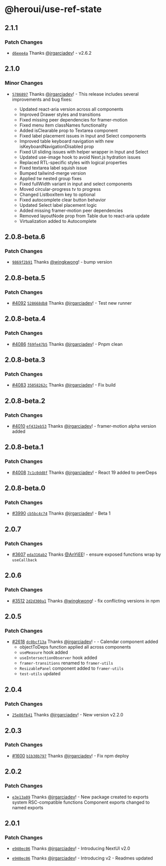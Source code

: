 # @heroui/use-ref-state

## 2.1.1

### Patch Changes

- [`d6eee4a`](https://github.com/frontio-ai/heroui/commit/d6eee4a8767556152f47f06dcf04940951abc5af) Thanks [@jrgarciadev](https://github.com/jrgarciadev)! - v2.6.2

## 2.1.0

### Minor Changes

- [`5786897`](https://github.com/frontio-ai/heroui/commit/5786897b9950d95c12351dacd2fb41bb1e298201) Thanks [@jrgarciadev](https://github.com/jrgarciadev)! - This release includes several improvements and bug fixes:

  - Updated react-aria version across all components
  - Improved Drawer styles and transitions
  - Fixed missing peer dependencies for framer-motion
  - Fixed menu item classNames functionality
  - Added isClearable prop to Textarea component
  - Fixed label placement issues in Input and Select components
  - Improved table keyboard navigation with new isKeyboardNavigationDisabled prop
  - Fixed UI sliding issues with helper wrapper in Input and Select
  - Updated use-image hook to avoid Next.js hydration issues
  - Replaced RTL-specific styles with logical properties
  - Fixed textarea label squish issue
  - Bumped tailwind-merge version
  - Applied tw nested group fixes
  - Fixed fullWidth variant in input and select components
  - Moved circular-progress tv to progress
  - Changed ListboxItem key to optional
  - Fixed autocomplete clear button behavior
  - Updated Select label placement logic
  - Added missing framer-motion peer dependencies
  - Removed layoutNode prop from Table due to react-aria update
  - Virtualization added to Autocomplete

## 2.0.8-beta.6

### Patch Changes

- [`9869f2b91`](https://github.com/frontio-ai/heroui/commit/9869f2b91d0829f9c7f0500ba05745707820bf27) Thanks [@wingkwong](https://github.com/wingkwong)! - bump version

## 2.0.8-beta.5

### Patch Changes

- [#4092](https://github.com/frontio-ai/heroui/pull/4092) [`528668db8`](https://github.com/frontio-ai/heroui/commit/528668db85b98b46473cb1e214780b7468cdadba) Thanks [@jrgarciadev](https://github.com/jrgarciadev)! - Test new runner

## 2.0.8-beta.4

### Patch Changes

- [#4086](https://github.com/frontio-ai/heroui/pull/4086) [`f69fe47b5`](https://github.com/frontio-ai/heroui/commit/f69fe47b5b8f6f3a77a7a8c20d8715263fa32acb) Thanks [@jrgarciadev](https://github.com/jrgarciadev)! - Pnpm clean

## 2.0.8-beta.3

### Patch Changes

- [#4083](https://github.com/frontio-ai/heroui/pull/4083) [`35058262c`](https://github.com/frontio-ai/heroui/commit/35058262c61628fb42907f529c4417886aa12bb2) Thanks [@jrgarciadev](https://github.com/jrgarciadev)! - Fix build

## 2.0.8-beta.2

### Patch Changes

- [#4010](https://github.com/frontio-ai/heroui/pull/4010) [`ef432eb53`](https://github.com/frontio-ai/heroui/commit/ef432eb539714fded6cab86a2185956fb103e0df) Thanks [@jrgarciadev](https://github.com/jrgarciadev)! - framer-motion alpha version added

## 2.0.8-beta.1

### Patch Changes

- [#4008](https://github.com/frontio-ai/heroui/pull/4008) [`7c1c0dd8f`](https://github.com/frontio-ai/heroui/commit/7c1c0dd8fef3ea72996c1095b919574c4b7f9b89) Thanks [@jrgarciadev](https://github.com/jrgarciadev)! - React 19 added to peerDeps

## 2.0.8-beta.0

### Patch Changes

- [#3990](https://github.com/frontio-ai/heroui/pull/3990) [`cb5bc4c74`](https://github.com/frontio-ai/heroui/commit/cb5bc4c74f00caaee80dca89c1f02038db315b85) Thanks [@jrgarciadev](https://github.com/jrgarciadev)! - Beta 1

## 2.0.7

### Patch Changes

- [#3607](https://github.com/frontio-ai/heroui/pull/3607) [`eda316ab2`](https://github.com/frontio-ai/heroui/commit/eda316ab24d390065931daf3aa816cbdbff4fb9a) Thanks [@AnYiEE](https://github.com/AnYiEE)! - ensure exposed functions wrap by `useCallback`

## 2.0.6

### Patch Changes

- [#3512](https://github.com/frontio-ai/heroui/pull/3512) [`2d2d300a1`](https://github.com/frontio-ai/heroui/commit/2d2d300a12dbe20ca7ebd125daf3dce74efcbf34) Thanks [@wingkwong](https://github.com/wingkwong)! - fix conflicting versions in npm

## 2.0.5

### Patch Changes

- [#2618](https://github.com/frontio-ai/heroui/pull/2618) [`dc0bcf13a`](https://github.com/frontio-ai/heroui/commit/dc0bcf13a5e9aa0450938bcca47cd4c696066f14) Thanks [@jrgarciadev](https://github.com/jrgarciadev)! - - Calendar component added
  - objectToDeps function applied all across components
  - `useMeasure` hook added
  - `useIntersectionObserver` hook added
  - `framer-transitions` renamed to `framer-utils`
  - `ResizablePanel` component added to `framer-utils`
  - `test-utils` updated

## 2.0.4

### Patch Changes

- [`25e86fb41`](https://github.com/frontio-ai/heroui/commit/25e86fb41770d3cdae6dfdb79306b78fa02d8187) Thanks [@jrgarciadev](https://github.com/jrgarciadev)! - New version v2.2.0

## 2.0.3

### Patch Changes

- [#1600](https://github.com/frontio-ai/heroui/pull/1600) [`b1b30b797`](https://github.com/frontio-ai/heroui/commit/b1b30b7976f1d6652808fbf12ffde044f0861572) Thanks [@jrgarciadev](https://github.com/jrgarciadev)! - Fix npm deploy

## 2.0.2

### Patch Changes

- [`e3e13a09`](https://github.com/frontio-ai/heroui/commit/e3e13a095f2347ff279c85e6a5d3798f36c6533f) Thanks [@jrgarciadev](https://github.com/jrgarciadev)! - New package created to exports system RSC-compatible functions
  Component exports changed to named exports

## 2.0.1

### Patch Changes

- [`e940ec06`](https://github.com/frontio-ai/heroui/commit/e940ec06ac5e46340d5956fb7c455a6ab3de3140) Thanks [@jrgarciadev](https://github.com/jrgarciadev)! - Introducing NextUI v2.0

- [`e940ec06`](https://github.com/frontio-ai/heroui/commit/e940ec06ac5e46340d5956fb7c455a6ab3de3140) Thanks [@jrgarciadev](https://github.com/jrgarciadev)! - Introducing v2 - Readmes updated
